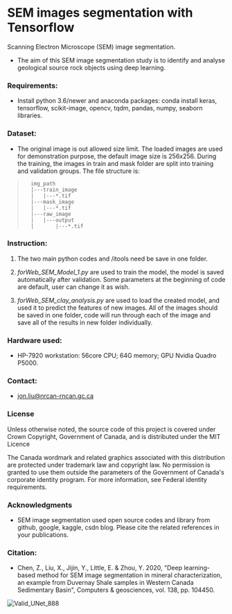 # SEM images segmentation with Tensorflow

Scanning Electron Microscope (SEM) image segmentation.
* The aim of this SEM image segmentation study is to identify and analyse geological source rock objects using deep learning.    


### Requirements: 

* Install python 3.6/newer and anaconda packages: conda install keras, tensorflow, scikit-image, opencv, tqdm, pandas, numpy, seaborn libraries.


### Dataset: 

* The original image is out allowed size limit. The loaded images are used for demonstration purpose, the default image size is 256x256. During the training, the images in train and mask folder are split into training and validation groups. The file structure is:

>       img_path
>       |---train_image
>       |   |---*.tif
>       |---mask_image
>       |   |---*.tif
>       |---raw_image
>       |   |---output
>       |       |---*.tif


### Instruction:

   1. The two main python codes and /itools need be save in one folder.

   2. _forWeb_SEM_Model_1.py_ are used to train the model, the model is saved automatically after validation. Some parameters at the beginning of code are default, user can change it as wish.

   3. _forWeb_SEM_clay_analysis.py_ are used to load the created model, and used it to predict the features of new images. All of the images should be saved in one folder, code will run through each of the image and save all of the results in new folder individually.


### Hardware used: 

* HP-7920 workstation: 56core CPU; 64G memory; GPU Nvidia Quadro P5000.


### Contact: 

* jon.liu@nrcan-rncan.gc.ca


### License

Unless otherwise noted, the source code of this project is covered under Crown Copyright, Government of Canada, and is distributed under the MIT Licence

The Canada wordmark and related graphics associated with this distribution are protected under trademark law and copyright law. No permission is granted to use them outside the parameters of the Government of Canada's corporate identity program. For more information, see Federal identity requirements.


### Acknowledgments

* SEM image segmentation used open source codes and library from github, google, kaggle, csdn blog. Please cite the related references in your publications.


### Citation:

* Chen, Z., Liu, X., Jijin, Y., Little, E. & Zhou, Y. 2020, "Deep learning-based method for SEM image segmentation in mineral characterization, an example from Duvernay Shale samples in Western Canada Sedimentary Basin", Computers & geosciences, vol. 138, pp. 104450.

![Valid_UNet_888](https://user-images.githubusercontent.com/39324742/134574385-97bdcab8-d188-4675-8fc5-d42bddc5d337.png)


